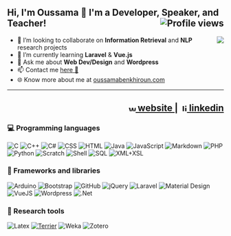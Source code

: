 <h2> Hi, I'm Oussama 👋 I'm a Developer, Speaker, and Teacher! <img align="right" src="https://gpvc.arturio.dev/oussbenk" alt="Profile views"></h2>

<img src="https://github-readme-stats.vercel.app/api?username=oussbenk&show_icons=true&&count_private=true&include_all_commits=true&custom_title=My%20stats%20on%20GitHub&title_color=FF6C00&text_color=000000&icon_color=FF6C00&locale=" align="right">

- 👯 I’m looking to collaborate on **Information Retrieval** and **NLP** research projects
- 🧠 I’m currently learning **Laravel** & **Vue.js**
- 💬 Ask me about **Web Dev/Design** and **Wordpress**
- 📫 Contact me [here 📧](https://oussamabenkhiroun.com/contact/)
- 🌐 Know more about me at <a href="https://oussamabenkhiroun.com">oussamabenkhiroun.com</a>

<hr/>
<h2  align="right">
  <b><a href="https://oussamabenkhiroun.com">
    <img src="https://oussamabenkhiroun.com/blog/wp-content/uploads/2018/05/cropped-favicon-2-32x32.png" alt="website" width="16px"/> website
   </a> | 
    <a href="https://oussamabenkhiroun.com">
      <img src="https://oussamabenkhiroun.com/blog/wp-content/themes/vt-blogging/assets/img/linkedin.png" alt="linkedin" width="16px"/> linkedin
   </a>  
  </b>
</h2>

<h3>💻 Programming languages</h3>
<p>
  <img alt="C" src="https://custom-icon-badges.herokuapp.com/badge/C-03599C.svg?logo=c-in-hexagon&logoColor=white">
  <img alt="C++" src="https://custom-icon-badges.herokuapp.com/badge/C++-9C033A.svg?logo=cpp2&logoColor=white">
  <img alt="C#" src="https://custom-icon-badges.herokuapp.com/badge/C%23-68217A.svg?logo=cs2&logoColor=white">
  <img alt="CSS" src="https://img.shields.io/badge/CSS3-1572B6.svg?logo=css3&logoColor=white">
  <img alt="HTML" src="https://img.shields.io/badge/HTML5-E34F26.svg?logo=html5&logoColor=white">
  <img alt="Java" src="https://img.shields.io/badge/Java-007396.svg?logo=java&logoColor=white">
  <img alt="JavaScript" src="https://img.shields.io/badge/JavaScript-F7DF1E.svg?logo=javascript&logoColor=black">
  <img alt="Markdown" src="https://img.shields.io/badge/Markdown-000000.svg?logo=markdown&logoColor=white">
  <img alt="PHP" src="https://img.shields.io/badge/PHP-777BB4.svg?logo=php&logoColor=white">
  <img alt="Python" src="https://img.shields.io/badge/Python-14354C.svg?logo=python&logoColor=white">
  <img alt="Scratch" src="https://img.shields.io/badge/Scratch-4D97FF.svg?logo=scratch&logoColor=white">
  <img alt="Shell" src="https://img.shields.io/badge/Shell-121011.svg?logo=gnu-bash&logoColor=white">
  <img alt="SQL" src="https://custom-icon-badges.herokuapp.com/badge/SQL-025E8C.svg?logo=database&logoColor=white">
  <img alt="XML+XSL" src="https://img.shields.io/badge/XML/XSL-e0982c.svg?logo=xml&logoColor=white">
</p>

<h3>🧰 Frameworks and libraries</h3>
<p>
  <img alt="Arduino" src="https://img.shields.io/badge/-Arduino-00979D?logo=Arduino&logoColor=white">
  <img alt="Bootstrap" src="https://img.shields.io/badge/Bootstrap-7952B3.svg?logo=bootstrap&logoColor=white">
  <img alt="GitHub" src="https://img.shields.io/badge/GitHub-444444.svg?logo=github&logoColor=white">
  <img alt="jQuery" src="https://img.shields.io/badge/jQuery-0C69AC?logo=jquery&logoColor=white">
  <img alt="Laravel" src="https://img.shields.io/badge/Laravel-EF3B2D?logo=laravel&logoColor=white">
  <img alt="Material Design" src="https://img.shields.io/badge/Material%20Design-01A7BA.svg?logo=material-design&logoColor=white">
  <img alt="VueJS" src="https://img.shields.io/badge/-VueJS-4fc08d?style=flat&logo=vuedotjs&logoColor=fff">  
  <img alt="Wordpress" src="https://img.shields.io/badge/Wordpress-21759B?logo=wordpress&logoColor=white">
  <img alt=".Net" src="https://img.shields.io/badge/.NET-5C2D91?logo=.net&logoColor=white">  
</p>

<h3>🧪 Research tools</h3>
<p>
  <img alt="Latex" src="https://img.shields.io/badge/Latex/Lyx-444444">
  <a href="http://terrier.org/" rel="_blank"><img alt="Terrier" src="https://img.shields.io/badge/Terrier-20628D"></a>
  <img alt="Weka" src="https://img.shields.io/badge/Weka-842929">
  <img alt="Zotero" src="https://img.shields.io/badge/Zotero-9C033A">
</p>
